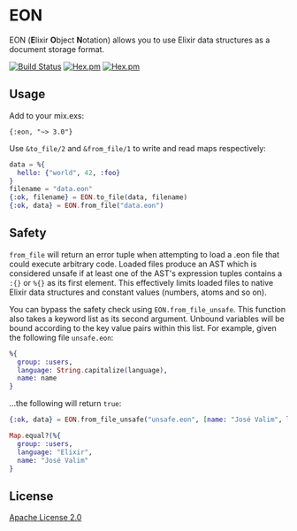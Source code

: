 # EON

EON (**E**lixir **O**bject **N**otation) allows you to use Elixir data structures as a document storage format.

[![Build Status](https://travis-ci.org/supernintendo/eon.svg)](https://travis-ci.org/supernintendo/eon)
[![Hex.pm](https://img.shields.io/hexpm/v/eon.svg?style=flat)](https://hex.pm/packages/eon/3.0.0)
[![Hex.pm](https://img.shields.io/hexpm/dt/eon.svg?style=flat)](https://hex.pm/packages/eon/3.0.0)

## Usage

Add to your mix.exs:

`{:eon, "~> 3.0"}`

Use `&to_file/2` and `&from_file/1` to write and read maps respectively:

```elixir
data = %{
  hello: {"world", 42, :foo}
}
filename = "data.eon"
{:ok, filename} = EON.to_file(data, filename)
{:ok, data} = EON.from_file("data.eon")

```

## Safety

`from_file` will return an error tuple when attempting to load a .eon file that could execute arbitrary code. Loaded files produce an AST which is considered unsafe if at least one of the AST's expression tuples contains a `:{}` or `%{}` as its first element. This effectively limits loaded files to native Elixir data structures and constant values (numbers, atoms and so on).

You can bypass the safety check using `EON.from_file_unsafe`. This function also takes a keyword list as its second argument. Unbound variables will be bound according to the key value pairs within this list. For example, given the following file `unsafe.eon`:

```elixir
%{
  group: :users,
  language: String.capitalize(language),
  name: name
}
```

...the following will return `true`:

```elixir
{:ok, data} = EON.from_file_unsafe("unsafe.eon", [name: "José Valim", language: "elixir"])

Map.equal?(%{
  group: :users,
  language: "Elixir",
  name: "José Valim"
}
```

## License
[Apache License 2.0](LICENSE.md)
